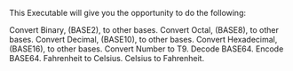 This Executable will give you the opportunity to do the following:

  Convert Binary, (BASE2), to other bases.
  Convert Octal, (BASE8), to other bases.
  Convert Decimal, (BASE10), to other bases.
  Convert Hexadecimal, (BASE16), to other bases.
  Convert Number to T9.
  Decode BASE64.
  Encode BASE64.
  Fahrenheit to Celsius.
  Celsius to Fahrenheit.
